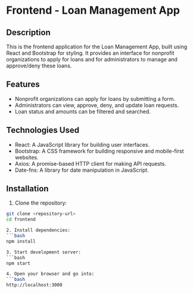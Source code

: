 # Frontend - Loan Management App

## Description

This is the frontend application for the Loan Management App, built using React and Bootstrap for styling. It provides an interface for nonprofit organizations to apply for loans and for administrators to manage and approve/deny these loans.

## Features

- Nonprofit organizations can apply for loans by submitting a form.
- Administrators can view, approve, deny, and update loan requests.
- Loan status and amounts can be filtered and searched.

## Technologies Used

- React: A JavaScript library for building user interfaces.
- Bootstrap: A CSS framework for building responsive and mobile-first websites.
- Axios: A promise-based HTTP client for making API requests.
- Date-fns: A library for date manipulation in JavaScript.

## Installation

1. Clone the repository:
  ```bash
  git clone <repository-url>
  cd frontend

2. Install dependencies:
  ```bash
  npm install

3. Start development server:
  ```bash
  npm start

4. Open your browser and go into:
  ```bash
  http://localhost:3000
  
